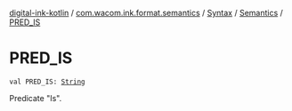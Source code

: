 [digital-ink-kotlin](../../../index.md) / [com.wacom.ink.format.semantics](../../index.md) / [Syntax](../index.md) / [Semantics](index.md) / [PRED_IS](./-p-r-e-d_-i-s.md)

# PRED_IS

`val PRED_IS: `[`String`](https://kotlinlang.org/api/latest/jvm/stdlib/kotlin/-string/index.html)

Predicate "Is".

